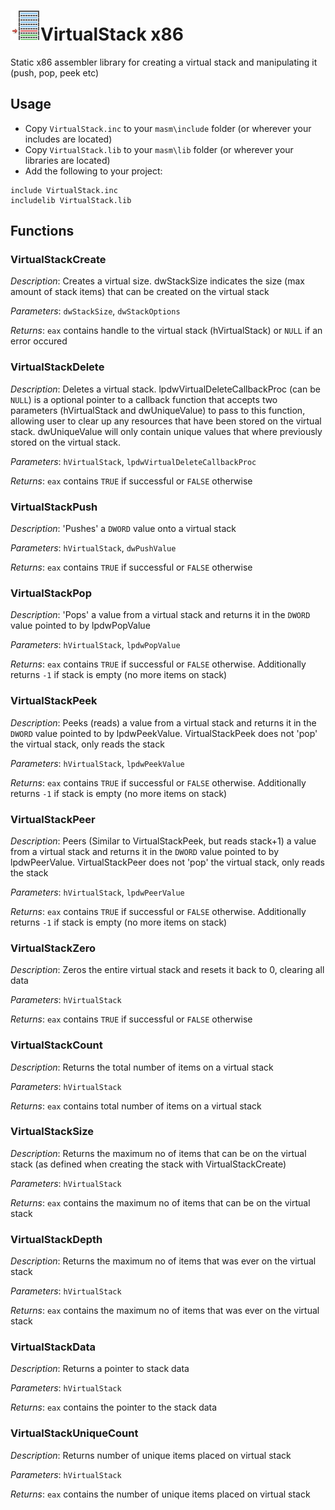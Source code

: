 # ![](../assets/VirtualStack.png)VirtualStack x86

Static x86 assembler library for creating a virtual stack and manipulating it (push, pop, peek etc)

## Usage

* Copy `VirtualStack.inc` to your `masm\include` folder (or wherever your includes are located)
* Copy `VirtualStack.lib` to your `masm\lib` folder (or wherever your libraries are located)
* Add the following to your project:
```assembly
include VirtualStack.inc
includelib VirtualStack.lib
```
## Functions

### VirtualStackCreate

*Description*: Creates a virtual size. dwStackSize indicates the size (max amount of stack items) that can be created on the virtual stack

*Parameters*: `dwStackSize`, `dwStackOptions`

*Returns*: `eax` contains handle to the virtual stack (hVirtualStack) or `NULL` if an error occured

### VirtualStackDelete

*Description*: Deletes a virtual stack. lpdwVirtualDeleteCallbackProc (can be `NULL`) is a optional pointer to a callback function that accepts two parameters (hVirtualStack and dwUniqueValue) to pass to this function, allowing user to clear up any resources that have been stored on the virtual stack. dwUniqueValue will only contain unique values that where previously stored on the virtual stack.

*Parameters*: `hVirtualStack`, `lpdwVirtualDeleteCallbackProc`

*Returns*: `eax` contains `TRUE` if successful or `FALSE` otherwise

### VirtualStackPush

*Description*: 'Pushes' a `DWORD` value onto a virtual stack

*Parameters*: `hVirtualStack`, `dwPushValue`

*Returns*: `eax` contains `TRUE` if successful or `FALSE` otherwise

### VirtualStackPop

*Description*: 'Pops' a value from a virtual stack and returns it in the `DWORD` value pointed to by lpdwPopValue

*Parameters*: `hVirtualStack`, `lpdwPopValue`

*Returns*: `eax` contains `TRUE` if successful or `FALSE` otherwise. Additionally returns `-1` if stack is empty (no more items on stack)

### VirtualStackPeek

*Description*: Peeks (reads) a value from a virtual stack and returns it in the `DWORD` value pointed to by lpdwPeekValue. VirtualStackPeek does not 'pop' the virtual stack, only reads the stack

*Parameters*: `hVirtualStack`, `lpdwPeekValue`

*Returns*: `eax` contains `TRUE` if successful or `FALSE` otherwise. Additionally returns `-1` if stack is empty (no more items on stack)

### VirtualStackPeer

*Description*: Peers (Similar to VirtualStackPeek, but reads stack+1) a value from a virtual stack and returns it in the `DWORD` value pointed to by lpdwPeerValue. VirtualStackPeer does not 'pop' the virtual stack, only reads the stack

*Parameters*: `hVirtualStack`, `lpdwPeerValue`

*Returns*: `eax` contains `TRUE` if successful or `FALSE` otherwise. Additionally returns `-1` if stack is empty (no more items on stack)

### VirtualStackZero

*Description*: Zeros the entire virtual stack and resets it back to 0, clearing all data

*Parameters*: `hVirtualStack`

*Returns*: `eax` contains `TRUE` if successful or `FALSE` otherwise

### VirtualStackCount

*Description*: Returns the total number of items on a virtual stack

*Parameters*: `hVirtualStack`

*Returns*: `eax` contains total number of items on a virtual stack

### VirtualStackSize

*Description*: Returns the maximum no of items that can be on the virtual stack (as defined when creating the stack with VirtualStackCreate)

*Parameters*: `hVirtualStack`

*Returns*: `eax` contains the maximum no of items that can be on the virtual stack

### VirtualStackDepth

*Description*: Returns the maximum no of items that was ever on the virtual stack

*Parameters*: `hVirtualStack`

*Returns*: `eax` contains the maximum no of items that was ever on the virtual stack

### VirtualStackData

*Description*: Returns a pointer to stack data

*Parameters*: `hVirtualStack`

*Returns*: `eax` contains the pointer to the stack data

### VirtualStackUniqueCount

*Description*: Returns number of unique items placed on virtual stack

*Parameters*: `hVirtualStack`

*Returns*: `eax` contains the number of unique items placed on virtual stack